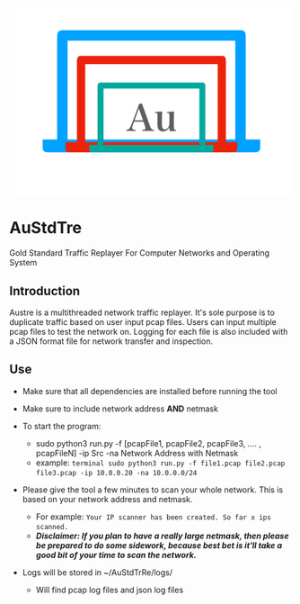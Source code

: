 ![Gold Standard Logo](https://github.com/Gitarth/AuStdPacGen/blob/master/austdpacketgen.png)
# AuStdTre
Gold Standard Traffic Replayer For Computer Networks and Operating System

## Introduction
Austre is a multithreaded network traffic replayer. It's sole purpose is to duplicate traffic based on user input pcap files. Users can input multiple pcap files to test the network on. Logging for each file is also included with a JSON format file  for network transfer and inspection. 

## Use
- Make sure that all dependencies are installed before running the tool
- Make sure to include network address **AND** netmask
- To start the program:
    - sudo python3 run.py -f [pcapFile1, pcapFile2, pcapFile3, .... , pcapFileN] -ip Src -na Network Address with Netmask
    - example: ```terminal
                  sudo python3 run.py -f file1.pcap file2.pcap file3.pcap -ip 10.0.0.20 -na 10.0.0.0/24
               ```
- Please give the tool a few minutes to scan your whole network. This is based on your network address and netmask.
    - For example: ```
                      Your IP scanner has been created.
                      So far x ips scanned.
                   ```
    - ***Disclaimer: If you plan to have a really large netmask, then please be prepared to do some sidework, because best bet is it'll take a good bit of your time to scan the network.***

- Logs will be stored in ~/AuStdTrRe/logs/ 
    - Will find pcap log files and json log files


